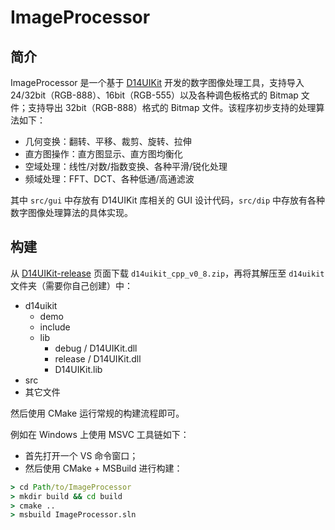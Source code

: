 # ImageProcessor

## 简介

ImageProcessor 是一个基于 [D14UIKit](https://github.com/DreamersGather/D14UIKit) 开发的数字图像处理工具，支持导入 24/32bit（RGB-888）、16bit（RGB-555）以及各种调色板格式的 Bitmap 文件；支持导出 32bit（RGB-888）格式的 Bitmap 文件。该程序初步支持的处理算法如下：

* 几何变换：翻转、平移、裁剪、旋转、拉伸
* 直方图操作：直方图显示、直方图均衡化
* 空域处理：线性/对数/指数变换、各种平滑/锐化处理
* 频域处理：FFT、DCT、各种低通/高通滤波

其中 `src/gui` 中存放有 D14UIKit 库相关的 GUI 设计代码，`src/dip` 中存放有各种数字图像处理算法的具体实现。

## 构建

从 [D14UIKit-release](https://github.com/DreamersGather/D14UIKit/releases) 页面下载 `d14uikit_cpp_v0_8.zip`，再将其解压至 `d14uikit` 文件夹（需要你自己创建）中：

* d14uikit
  * demo
  * include
  * lib
    * debug / D14UIKit.dll
    * release / D14UIKit.dll
    * D14UIKit.lib
* src
* 其它文件

然后使用 CMake 运行常规的构建流程即可。

例如在 Windows 上使用 MSVC 工具链如下：

* 首先打开一个 VS 命令窗口；
* 然后使用 CMake + MSBuild 进行构建：

```bat
> cd Path/to/ImageProcessor
> mkdir build && cd build
> cmake ..
> msbuild ImageProcessor.sln
```
